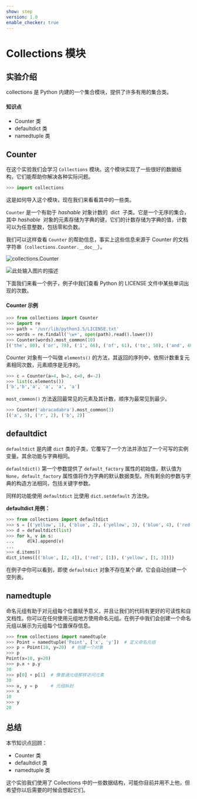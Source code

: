 ```yaml
---
show: step
version: 1.0
enable_checker: true
---
```


# Collections 模块

## 实验介绍

collections 是 Python 内建的一个集合模块，提供了许多有用的集合类。

#### 知识点

- Counter 类
- defaultdict 类
- namedtuple 类

## Counter

在这个实验我们会学习 `Collections` 模块。这个模块实现了一些很好的数据结构，它们能帮助你解决各种实际问题。

```python
>>> import collections
```

这是如何导入这个模块，现在我们来看看其中的一些类。

`Counter` 是一个有助于 _hashable_ 对象计数的  dict  子类。它是一个无序的集合，其中 *hashable*  对象的元素存储为字典的键，它们的计数存储为字典的值，计数可以为任意整数，包括零和负数。

我们可以这样查看 `Counter` 的帮助信息，事实上这些信息来源于 Counter 的文档字符串（`collections.Counter.__doc__`）。

![collections.Counter](https://doc.shiyanlou.com/document-uid82374labid2048timestamp1489548309649.png/wm)

![此处输入图片的描述](https://doc.shiyanlou.com/document-uid212737labid2048timestamp1471419648033.png/wm)

下面我们来看一个例子，例子中我们查看 Python 的 LICENSE 文件中某些单词出现的次数。

#### Counter 示例

```python
>>> from collections import Counter
>>> import re
>>> path = '/usr/lib/python3.5/LICENSE.txt'
>>> words = re.findall('\w+', open(path).read().lower())
>>> Counter(words).most_common(10)
[('the', 80), ('or', 78), ('1', 66), ('of', 61), ('to', 50), ('and', 48), ('python', 46), ('in', 38), ('license', 37), ('any', 37)]
```

Counter 对象有一个叫做 `elements()` 的方法，其返回的序列中，依照计数重复元素相同次数，元素顺序是无序的。

```python
>>> c = Counter(a=4, b=2, c=0, d=-2)
>>> list(c.elements())
['b','b','a', 'a', 'a', 'a']
```

`most_common()` 方法返回最常见的元素及其计数，顺序为最常见到最少。

```python
>>> Counter('abracadabra').most_common(3)
[('a', 5), ('r', 2), ('b', 2)]
```

## defaultdict

`defaultdict` 是内建 `dict` 类的子类，它覆写了一个方法并添加了一个可写的实例变量。其余功能与字典相同。

`defaultdict()` 第一个参数提供了 `default_factory` 属性的初始值，默认值为 `None`，`default_factory` 属性值将作为字典的默认数据类型。所有剩余的参数与字典的构造方法相同，包括关键字参数。

同样的功能使用 `defaultdict` 比使用 `dict.setdefault` 方法快。

**defaultdict 用例：**

```python
>>> from collections import defaultdict
>>> s = [('yellow', 1), ('blue', 2), ('yellow', 3), ('blue', 4), ('red', 1)]
>>> d = defaultdict(list)
>>> for k, v in s:
...     d[k].append(v)
...
>>> d.items()
dict_items([('blue', [2, 4]), ('red', [1]), ('yellow', [1, 3])])
```

在例子中你可以看到，即使 `defaultdict` 对象不存在某个*键*，它会自动创建一个空列表。

## namedtuple

命名元组有助于对元组每个位置赋予意义，并且让我们的代码有更好的可读性和自文档性。你可以在任何使用元组地方使用命名元组。在例子中我们会创建一个命名元组以展示为元组每个位置保存信息。

```python
>>> from collections import namedtuple
>>> Point = namedtuple('Point', ['x', 'y'])  # 定义命名元组
>>> p = Point(10, y=20)  # 创建一个对象
>>> p
Point(x=10, y=20)
>>> p.x + p.y
30
>>> p[0] + p[1]  # 像普通元组那样访问元素
30
>>> x, y = p     # 元组拆封
>>> x
10
>>> y
20
```

## 总结

本节知识点回顾：

- Counter 类
- defaultdict 类
- namedtuple 类

这个实验我们使用了 Collections 中的一些数据结构，可能你目前并用不上他，但希望你以后需要的时候会想起它们。
